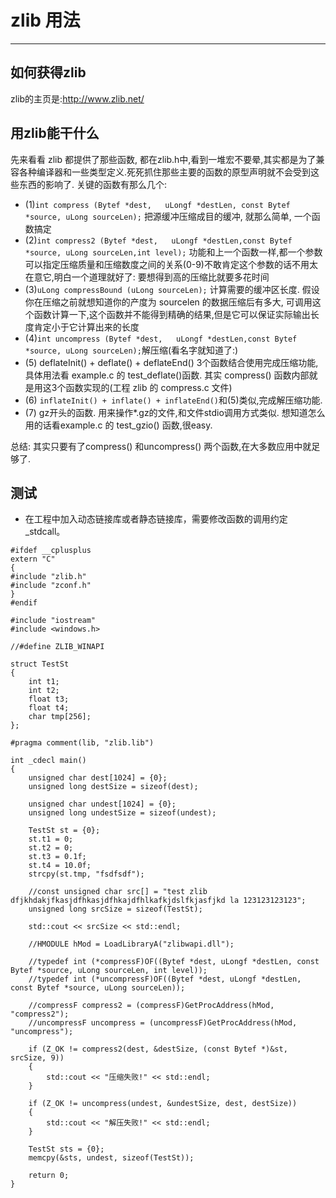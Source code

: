 # zlib 用法
---
## 如何获得zlib
zlib的主页是:http://www.zlib.net/

## 用zlib能干什么
先来看看 zlib 都提供了那些函数, 都在zlib.h中,看到一堆宏不要晕,其实都是为了兼容各种编译器和一些类型定义.死死抓住那些主要的函数的原型声明就不会受到这些东西的影响了.
关键的函数有那么几个:

* (1)`int compress (Bytef *dest,   uLongf *destLen, const Bytef *source, uLong sourceLen);`
把源缓冲压缩成目的缓冲, 就那么简单, 一个函数搞定
* (2)`int compress2 (Bytef *dest,   uLongf *destLen,const Bytef *source, uLong sourceLen,int level);`
功能和上一个函数一样,都一个参数可以指定压缩质量和压缩数度之间的关系(0-9)不敢肯定这个参数的话不用太在意它,明白一个道理就好了: 要想得到高的压缩比就要多花时间
* (3)`uLong compressBound (uLong sourceLen);`
计算需要的缓冲区长度. 假设你在压缩之前就想知道你的产度为 sourcelen 的数据压缩后有多大, 可调用这个函数计算一下,这个函数并不能得到精确的结果,但是它可以保证实际输出长度肯定小于它计算出来的长度
* (4)`int uncompress (Bytef *dest,   uLongf *destLen,const Bytef *source, uLong sourceLen);`解压缩(看名字就知道了:)
* (5) deflateInit() + deflate() + deflateEnd()
3个函数结合使用完成压缩功能,具体用法看 example.c 的 test_deflate()函数. 其实 compress() 函数内部就是用这3个函数实现的(工程 zlib 的 compress.c 文件)
* (6) `inflateInit() + inflate() + inflateEnd()`和(5)类似,完成解压缩功能.
* (7) gz开头的函数. 用来操作*.gz的文件,和文件stdio调用方式类似. 想知道怎么用的话看example.c 的 test_gzio() 函数,很easy.

总结: 其实只要有了compress() 和uncompress() 两个函数,在大多数应用中就足够了.

## 测试
* 在工程中加入动态链接库或者静态链接库，需要修改函数的调用约定_stdcall。

```
#ifdef __cplusplus
extern "C"
{
#include "zlib.h"
#include "zconf.h"
}
#endif

#include "iostream"
#include <windows.h>

//#define ZLIB_WINAPI

struct TestSt
{
	int t1;
	int t2;
	float t3;
	float t4;
	char tmp[256];
};

#pragma comment(lib, "zlib.lib")

int _cdecl main()
{
	unsigned char dest[1024] = {0};
	unsigned long destSize = sizeof(dest);

	unsigned char undest[1024] = {0};
	unsigned long undestSize = sizeof(undest);

	TestSt st = {0};
	st.t1 = 0;
	st.t2 = 0;
	st.t3 = 0.1f;
	st.t4 = 10.0f;
	strcpy(st.tmp, "fsdfsdf");

	//const unsigned char src[] = "test zlib dfjkhdakjfkasjdfhkasjdfhkajdfhlkafkjdslfkjasfjkd la 123123123123";
	unsigned long srcSize = sizeof(TestSt);

	std::cout << srcSize << std::endl;

	//HMODULE hMod = LoadLibraryA("zlibwapi.dll");

	//typedef int (*compressF)OF((Bytef *dest, uLongf *destLen, const Bytef *source, uLong sourceLen, int level));
	//typedef int (*uncompressF)OF((Bytef *dest, uLongf *destLen, const Bytef *source, uLong sourceLen));

	//compressF compress2 = (compressF)GetProcAddress(hMod, "compress2");
	//uncompressF uncompress = (uncompressF)GetProcAddress(hMod, "uncompress");

	if (Z_OK != compress2(dest, &destSize, (const Bytef *)&st, srcSize, 9))
	{
		std::cout << "压缩失败!" << std::endl;
	}

	if (Z_OK != uncompress(undest, &undestSize, dest, destSize))
	{
		std::cout << "解压失败!" << std::endl;
	}

	TestSt sts = {0};
	memcpy(&sts, undest, sizeof(TestSt));

	return 0;
}
```



